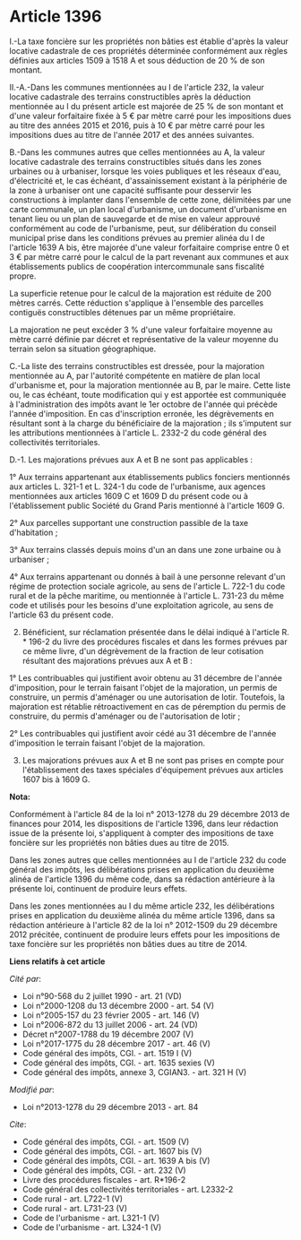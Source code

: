 # Article 1396

I.-La taxe foncière sur les propriétés non bâties est établie d'après la valeur locative cadastrale de ces propriétés
déterminée conformément aux règles définies aux articles 1509 à 1518 A et sous déduction de 20 % de son montant. 

II.-A.-Dans les communes mentionnées au I de l'article 232, la valeur locative cadastrale des terrains constructibles après
la déduction mentionnée au I du présent article est majorée de 25 % de son montant et d'une valeur forfaitaire fixée à 5 €
par mètre carré pour les impositions dues au titre des années 2015 et 2016, puis à 10 € par mètre carré pour les impositions
dues au titre de l'année 2017 et des années suivantes. 

B.-Dans les communes autres que celles mentionnées au A, la valeur locative cadastrale des terrains constructibles situés
dans les zones urbaines ou à urbaniser, lorsque les voies publiques et les réseaux d'eau, d'électricité et, le cas échéant,
d'assainissement existant à la périphérie de la zone à urbaniser ont une capacité suffisante pour desservir les constructions
à implanter dans l'ensemble de cette zone, délimitées par une carte communale, un plan local d'urbanisme, un document
d'urbanisme en tenant lieu ou un plan de sauvegarde et de mise en valeur approuvé conformément au code de l'urbanisme, peut,
sur délibération du conseil municipal prise dans les conditions prévues au premier alinéa du I de l'article 1639 A bis, être
majorée d'une valeur forfaitaire comprise entre 0 et 3 € par mètre carré pour le calcul de la part revenant aux communes et
aux établissements publics de coopération intercommunale sans fiscalité propre. 

La superficie retenue pour le calcul de la majoration est réduite de 200 mètres carrés. Cette réduction s'applique à
l'ensemble des parcelles contiguës constructibles détenues par un même propriétaire. 

La majoration ne peut excéder 3 % d'une valeur forfaitaire moyenne au mètre carré définie par décret et représentative de la
valeur moyenne du terrain selon sa situation géographique. 

C.-La liste des terrains constructibles est dressée, pour la majoration mentionnée au A, par l'autorité compétente en matière
de plan local d'urbanisme et, pour la majoration mentionnée au B, par le maire. Cette liste ou, le cas échéant, toute
modification qui y est apportée est communiquée à l'administration des impôts avant le 1er octobre de l'année qui précède
l'année d'imposition. En cas d'inscription erronée, les dégrèvements en résultant sont à la charge du bénéficiaire de la
majoration ; ils s'imputent sur les attributions mentionnées à l'article L. 2332-2 du code général des collectivités
territoriales. 

D.-1. Les majorations prévues aux A et B ne sont pas applicables : 

1° Aux terrains appartenant aux établissements publics fonciers mentionnés aux articles L. 321-1 et L. 324-1 du code de
l'urbanisme, aux agences mentionnées aux articles 1609 C et 1609 D du présent code ou à l'établissement public Société du
Grand Paris mentionné à l'article 1609 G. 

2° Aux parcelles supportant une construction passible de la taxe d'habitation ; 

3° Aux terrains classés depuis moins d'un an dans une zone urbaine ou à urbaniser ; 

4° Aux terrains appartenant ou donnés à bail à une personne relevant d'un régime de protection sociale agricole, au sens de
l'article L. 722-1 du code rural et de la pêche maritime, ou mentionnée à l'article L. 731-23 du même code et utilisés pour
les besoins d'une exploitation agricole, au sens de l'article 63 du présent code. 

2. Bénéficient, sur réclamation présentée dans le délai indiqué à l'article R. * 196-2 du livre des procédures fiscales et
dans les formes prévues par ce même livre, d'un dégrèvement de la fraction de leur cotisation résultant des majorations
prévues aux A et B : 

1° Les contribuables qui justifient avoir obtenu au 31 décembre de l'année d'imposition, pour le terrain faisant l'objet de
la majoration, un permis de construire, un permis d'aménager ou une autorisation de lotir. Toutefois, la majoration est
rétablie rétroactivement en cas de péremption du permis de construire, du permis d'aménager ou de l'autorisation de lotir ; 

2° Les contribuables qui justifient avoir cédé au 31 décembre de l'année d'imposition le terrain faisant l'objet de la
majoration. 

3. Les majorations prévues aux A et B ne sont pas prises en compte pour l'établissement des taxes spéciales d'équipement
prévues aux articles 1607 bis à 1609 G.

**Nota:**

Conformément à l'article 84 de la loi n° 2013-1278 du 29 décembre 2013 de finances pour 2014, les dispositions de l'article
1396, dans leur rédaction issue de la présente loi, s'appliquent à compter des impositions de taxe foncière sur les
propriétés non bâties dues au titre de 2015.

Dans les zones autres que celles mentionnées au I de l'article 232 du code général des impôts, les délibérations prises en
application du deuxième alinéa de l'article 1396 du même code, dans sa rédaction antérieure à la présente loi, continuent de
produire leurs effets.

Dans les zones mentionnées au I du même article 232, les délibérations prises en application du deuxième alinéa du même
article 1396, dans sa rédaction antérieure à l'article 82 de la loi n° 2012-1509 du 29 décembre 2012 précitée, continuent de
produire leurs effets pour les impositions de taxe foncière sur les propriétés non bâties dues au titre de 2014.

**Liens relatifs à cet article**

_Cité par_:

  - Loi n°90-568 du 2 juillet 1990 - art. 21 (VD)
  - Loi n°2000-1208 du 13 décembre 2000 - art. 54 (V)
  - Loi n°2005-157 du 23 février 2005 - art. 146 (V)
  - Loi n°2006-872 du 13 juillet 2006 - art. 24 (VD)
  - Décret n°2007-1788 du 19 décembre 2007 (V)
  - Loi n°2017-1775 du 28 décembre 2017 - art. 46 (V)
  - Code général des impôts, CGI. - art. 1519 I (V)
  - Code général des impôts, CGI. - art. 1635 sexies (V)
  - Code général des impôts, annexe 3, CGIAN3. - art. 321 H (V)

_Modifié par_:

  - Loi n°2013-1278 du 29 décembre 2013 - art. 84

_Cite_:

  - Code général des impôts, CGI. - art. 1509 (V)
  - Code général des impôts, CGI. - art. 1607 bis (V)
  - Code général des impôts, CGI. - art. 1639 A bis (V)
  - Code général des impôts, CGI. - art. 232 (V)
  - Livre des procédures fiscales - art. R*196-2
  - Code général des collectivités territoriales - art. L2332-2
  - Code rural - art. L722-1 (V)
  - Code rural - art. L731-23 (V)
  - Code de l'urbanisme - art. L321-1 (V)
  - Code de l'urbanisme - art. L324-1 (V)
